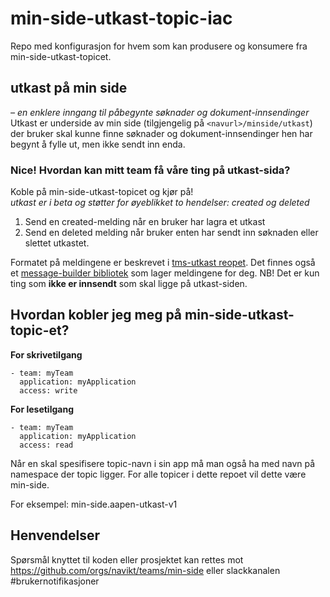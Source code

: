 # min-side-utkast-topic-iac

Repo med konfigurasjon for hvem som kan produsere og konsumere fra min-side-utkast-topicet.

## utkast på min side
_– en enklere inngang til påbegynte søknader og dokument-innsendinger_ <br>
Utkast er underside av min side (tilgjengelig på `<navurl>/minside/utkast`) der bruker
skal kunne finne søknader og dokument-innsendinger hen har begynt å fylle ut, men ikke sendt inn enda.<br>

### Nice! Hvordan kan mitt team få våre ting på utkast-sida?
Koble på min-side-utkast-topicet og kjør på! <br>
_utkast er i beta og støtter for øyeblikket to hendelser: created og deleted_
1. Send en created-melding når en bruker har lagra et utkast
2. Send en deleted melding når bruker enten har sendt inn søknaden eller slettet utkastet.
   
Formatet på meldingene er beskrevet i [tms-utkast reopet](https://github.com/navikt/tms-utkast).
Det finnes også et [message-builder bibliotek](https://jitpack.io/#navikt/tms-utkast) som lager meldingene for deg.
NB! Det er kun ting som **ikke er innsendt** som skal ligge på utkast-siden.

## Hvordan kobler jeg meg på min-side-utkast-topic-et?
**For skrivetilgang**

```
- team: myTeam
  application: myApplication
  access: write 
```
**For lesetilgang**

```
- team: myTeam
  application: myApplication
  access: read 
```

          
Når en skal spesifisere topic-navn i sin app må man også ha med navn på namespace der topic ligger.
For alle topicer i dette repoet vil dette være min-side.

For eksempel: min-side.aapen-utkast-v1

## Henvendelser
Spørsmål knyttet til koden eller prosjektet kan rettes mot https://github.com/orgs/navikt/teams/min-side eller 
slackkanalen #brukernotifikasjoner
